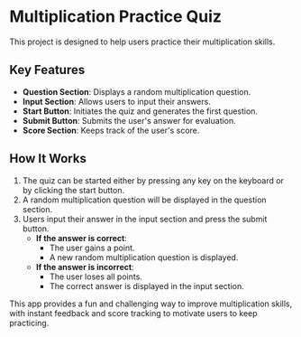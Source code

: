 # Multiplication Practice Quiz

This project is designed to help users practice their multiplication skills.

## Key Features
- **Question Section**: Displays a random multiplication question.
- **Input Section**: Allows users to input their answers.
- **Start Button**: Initiates the quiz and generates the first question.
- **Submit Button**: Submits the user's answer for evaluation.
- **Score Section**: Keeps track of the user's score.

## How It Works
1. The quiz can be started either by pressing any key on the keyboard or by clicking the start button.
2. A random multiplication question will be displayed in the question section.
3. Users input their answer in the input section and press the submit button.
    - **If the answer is correct**:
        - The user gains a point.
        - A new random multiplication question is displayed.
    - **If the answer is incorrect**:
        - The user loses all points.
        - The correct answer is displayed in the input section.

This app provides a fun and challenging way to improve multiplication skills, with instant feedback and score tracking to motivate users to keep practicing.
